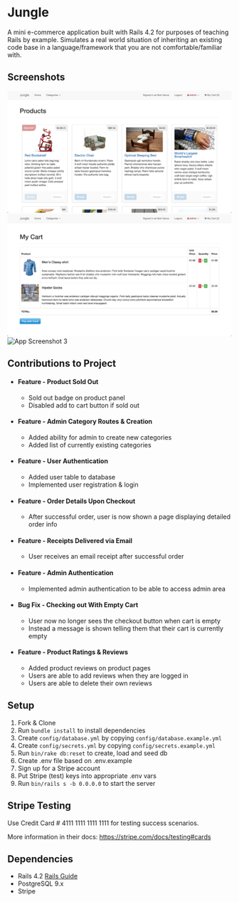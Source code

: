 # Jungle

A mini e-commerce application built with Rails 4.2 for purposes of teaching Rails by example. Simulates a real world situation of inheriting an existing code base in a language/framework that you are not comfortable/familiar with.

## Screenshots
![App Screenshot 1](https://github.com/aaronjparsons/jungle-rails/blob/master/docs/ss1.png)
![App Screenshot 2](https://github.com/aaronjparsons/jungle-rails/blob/master/docs/ss2.png)
![App Screenshot 3](https://github.com/aaronjparsons/jungle-rails/blob/master/docs/gif1.gif)

## Contributions to Project
* #### Feature - Product Sold Out
  * Sold out badge on product panel
  * Disabled add to cart button if sold out
* #### Feature - Admin Category Routes & Creation
  * Added ability for admin to create new categories
  * Added list of currently existing categories
* #### Feature - User Authentication
  * Added user table to database
  * Implemented user registration & login 
* #### Feature - Order Details Upon Checkout
  * After successful order, user is now shown a page displaying detailed order info
* #### Feature - Receipts Delivered via Email
  * User receives an email receipt after successful order
* #### Feature - Admin Authentication
  * Implemented admin authentication to be able to access admin area
* #### Bug Fix - Checking out With Empty Cart
  * User now no longer sees the checkout button when cart is empty
  * Instead a message is shown telling them that their cart is currently empty
* #### Feature - Product Ratings & Reviews
  * Added product reviews on product pages
  * Users are able to add reviews when they are logged in
  * Users are able to delete their own reviews

## Setup

1. Fork & Clone
2. Run `bundle install` to install dependencies
3. Create `config/database.yml` by copying `config/database.example.yml`
4. Create `config/secrets.yml` by copying `config/secrets.example.yml`
5. Run `bin/rake db:reset` to create, load and seed db
6. Create .env file based on .env.example
7. Sign up for a Stripe account
8. Put Stripe (test) keys into appropriate .env vars
9. Run `bin/rails s -b 0.0.0.0` to start the server

## Stripe Testing

Use Credit Card # 4111 1111 1111 1111 for testing success scenarios.

More information in their docs: <https://stripe.com/docs/testing#cards>

## Dependencies

* Rails 4.2 [Rails Guide](http://guides.rubyonrails.org/v4.2/)
* PostgreSQL 9.x
* Stripe
